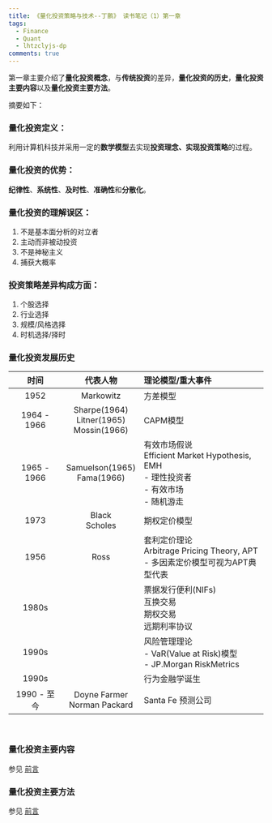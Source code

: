 ```yaml
---
title: 《量化投资策略与技术--丁鹏》 读书笔记（1）第一章
tags:
  - Finance
  - Quant
  - lhtzclyjs-dp
comments: true
---
```

第一章主要介绍了**量化投资概念**，与**传统投资**的差异，**量化投资的历史**，**量化投资主要内容**以及**量化投资主要方法**。
<!--more-->

摘要如下：

### 量化投资定义：

利用计算机科技并采用一定的**数学模型**去实现**投资理念、实现投资策略**的过程。


### 量化投资的优势：

**纪律性**、**系统性**、**及时性**、**准确性**和**分散化**。


### 量化投资的理解误区：

1. 不是基本面分析的对立者
2. 主动而非被动投资
3. 不是神秘主义
4. 捕获大概率


### 投资策略差异构成方面：

1. 个股选择
2. 行业选择
3. 规模/风格选择
4. 时机选择/择时


### 量化投资发展历史

|时间|代表人物|理论模型/重大事件|
|:--:|:--:|:--|
|1952|Markowitz|方差模型|
|1964 - 1966|Sharpe(1964)<br>Litner(1965)<br>Mossin(1966)|CAPM模型|
|1965 - 1966|Samuelson(1965)<br>Fama(1966)|有效市场假说<br>Efficient Market Hypothesis, EMH<br> - 理性投资者<br> - 有效市场<br> - 随机游走|
|1973|Black<br>Scholes|期权定价模型|
|1956|Ross|套利定价理论<br>Arbitrage Pricing Theory, APT<br> - 多因素定价模型可视为APT典型代表|
|1980s||票据发行便利(NIFs)<br>互换交易<br>期权交易<br>远期利率协议|
|1990s||风险管理理论<br> - VaR(Value at Risk)模型<br> - JP.Morgan RiskMetrics|
|1990s||行为金融学诞生|
|1990 - 至今|Doyne Farmer<br>Norman Packard|Santa Fe 预测公司|

<br>

### 量化投资主要内容

参见 [前言]({{site.url}}/2020/11/25/lhtzNotes0.html)


### 量化投资主要方法

参见 [前言]({{site.url}}/2020/11/25/lhtzNotes0.html)